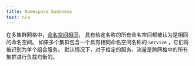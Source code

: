 ```yaml
---
title: Namespace Sameness
test: n/a
---
```


在多集群网格中，[命名空间相同](https://github.com/kubernetes/community/blob/master/sig-multicluster/namespace-sameness-position-statement.md)，
具有给定名称的所有命名空间都被认为是相同的命名空间。
如果多个集群包含一个具有相同命名空间名称的 `Service` ，它们将被识别为单个组合服务。
默认情况下，对于给定的服务，流量是跨网格中的所有集群进行负载均衡的。